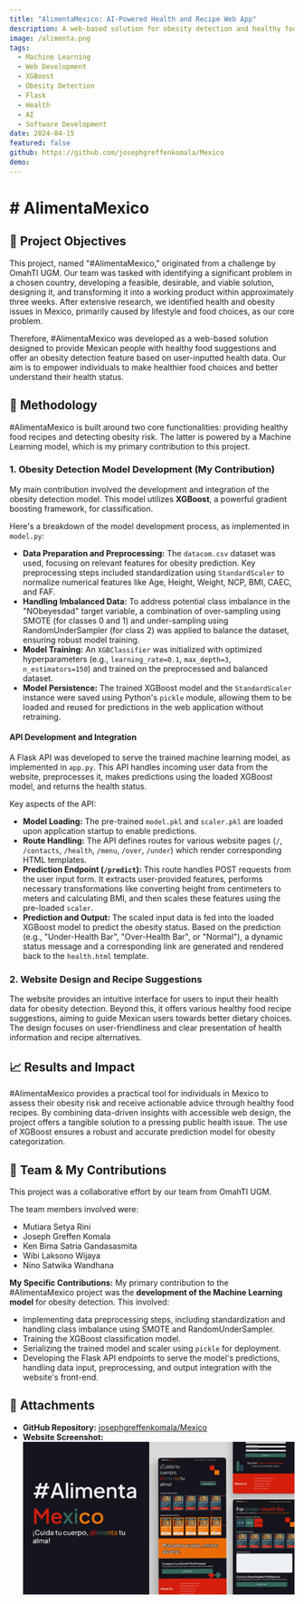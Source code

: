 ```yaml
---
title: "AlimentaMexico: AI-Powered Health and Recipe Web App"
description: A web-based solution for obesity detection and healthy food suggestions in Mexico, developed for an OmahTI UGM challenge.
image: /alimenta.png
tags:
  - Machine Learning
  - Web Development
  - XGBoost
  - Obesity Detection
  - Flask
  - Health
  - AI
  - Software Development
date: 2024-04-15
featured: false
github: https://github.com/josephgreffenkomala/Mexico
demo:
---
```


# # AlimentaMexico

## 🎯 Project Objectives
This project, named "#AlimentaMexico," originated from a challenge by OmahTI UGM. Our team was tasked with identifying a significant problem in a chosen country, developing a feasible, desirable, and viable solution, designing it, and transforming it into a working product within approximately three weeks. After extensive research, we identified health and obesity issues in Mexico, primarily caused by lifestyle and food choices, as our core problem.

Therefore, #AlimentaMexico was developed as a web-based solution designed to provide Mexican people with healthy food suggestions and offer an obesity detection feature based on user-inputted health data. Our aim is to empower individuals to make healthier food choices and better understand their health status.

## 📝 Methodology
#AlimentaMexico is built around two core functionalities: providing healthy food recipes and detecting obesity risk. The latter is powered by a Machine Learning model, which is my primary contribution to this project.

### 1. Obesity Detection Model Development (My Contribution)
My main contribution involved the development and integration of the obesity detection model. This model utilizes **XGBoost**, a powerful gradient boosting framework, for classification.

Here's a breakdown of the model development process, as implemented in `model.py`:
* **Data Preparation and Preprocessing:** The `datacom.csv` dataset was used, focusing on relevant features for obesity prediction. Key preprocessing steps included standardization using `StandardScaler` to normalize numerical features like Age, Height, Weight, NCP, BMI, CAEC, and FAF.
* **Handling Imbalanced Data:** To address potential class imbalance in the "NObeyesdad" target variable, a combination of over-sampling using SMOTE (for classes 0 and 1) and under-sampling using RandomUnderSampler (for class 2) was applied to balance the dataset, ensuring robust model training.
* **Model Training:** An `XGBClassifier` was initialized with optimized hyperparameters (e.g., `learning_rate=0.1`, `max_depth=3`, `n_estimators=150`) and trained on the preprocessed and balanced dataset.
* **Model Persistence:** The trained XGBoost model and the `StandardScaler` instance were saved using Python's `pickle` module, allowing them to be loaded and reused for predictions in the web application without retraining.

#### **API Development and Integration**
A Flask API was developed to serve the trained machine learning model, as implemented in `app.py`. This API handles incoming user data from the website, preprocesses it, makes predictions using the loaded XGBoost model, and returns the health status.

Key aspects of the API:
* **Model Loading:** The pre-trained `model.pkl` and `scaler.pkl` are loaded upon application startup to enable predictions.
* **Route Handling:** The API defines routes for various website pages (`/`, `/contacts`, `/health`, `/menu`, `/over`, `/under`) which render corresponding HTML templates.
* **Prediction Endpoint (`/predict`):** This route handles POST requests from the user input form. It extracts user-provided features, performs necessary transformations like converting height from centimeters to meters and calculating BMI, and then scales these features using the pre-loaded `scaler`.
* **Prediction and Output:** The scaled input data is fed into the loaded XGBoost model to predict the obesity status. Based on the prediction (e.g., "Under-Health Bar", "Over-Health Bar", or "Normal"), a dynamic status message and a corresponding link are generated and rendered back to the `health.html` template.

### 2. Website Design and Recipe Suggestions
The website provides an intuitive interface for users to input their health data for obesity detection. Beyond this, it offers various healthy food recipe suggestions, aiming to guide Mexican users towards better dietary choices. The design focuses on user-friendliness and clear presentation of health information and recipe alternatives.

## 📈 Results and Impact
#AlimentaMexico provides a practical tool for individuals in Mexico to assess their obesity risk and receive actionable advice through healthy food recipes. By combining data-driven insights with accessible web design, the project offers a tangible solution to a pressing public health issue. The use of XGBoost ensures a robust and accurate prediction model for obesity categorization.

## 👥 Team & My Contributions
This project was a collaborative effort by our team from OmahTI UGM.

The team members involved were:
* Mutiara Setya Rini 
* Joseph Greffen Komala
* Ken Bima Satria Gandasasmita
* Wibi Laksono Wijaya
* Nino Satwika Wandhana

**My Specific Contributions:**
My primary contribution to the #AlimentaMexico project was the **development of the Machine Learning model** for obesity detection. This involved:
* Implementing data preprocessing steps, including standardization and handling class imbalance using SMOTE and RandomUnderSampler.
* Training the XGBoost classification model.
* Serializing the trained model and scaler using `pickle` for deployment.
* Developing the Flask API endpoints to serve the model's predictions, handling data input, preprocessing, and output integration with the website's front-end.

## 🔗 Attachments

* **GitHub Repository:** [josephgreffenkomala/Mexico](https://github.com/josephgreffenkomala/Mexico)
* **Website Screenshot:**
    ![a](./../images/project/Pastedimage20250705063859.png)
